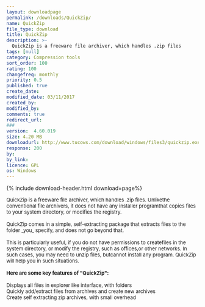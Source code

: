```yaml
---
layout: downloadpage
permalink: /downloads/QuickZip/
name: QuickZip
file_type: download
title: QuickZip
description: >-
  QuickZip is a freeware file archiver, which handles .zip files
tags: [null]
category: Compression tools
sort_order: 100
rating: 100
changefreq: monthly
priority: 0.5
published: true
create_date:
modified_date: 03/11/2017
created_by:
modified_by:
comments: true
redirect_url:
###
version:  4.60.019
size: 4.20 MB
downloadurl: http://www.tucows.com/download/windows/files3/quickzip.exe
response: 200
by:
by_link:
licence: GPL
os: Windows
---
```


{% include download-header.html download=page%}

<p style="fix-download-text !important">
<p><font size="2"><p>QuickZip is a freeware file archiver, which handles .zip files. Unlikethe conventional file archivers, it does not have any installer programthat copies files to your system directory, or modifies the registry. <br />
<br />
QuickZip comes in a simple, self-extracting package that extracts files to the folder _you_ specify, and does not go beyond that.<br />
<br />
This is particularly useful, if you do not have permissions to createfiles in the system directory, or modify the registry, such as offices,or other networks. In such cases, you may need to unzip files, butcannot install any program. QuickZip will help you in such situations.<br />
<br />
<span><strong>Here are some key features of "QuickZip":</strong></span><br />
<br />
Displays all files in explorer like interface, with folders<br />
Quickly add/extract files from archives and create new archives<br />
Create self extracting zip archives, with small overhead</p></p></p>
